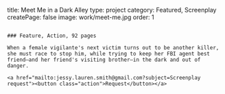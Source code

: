 title: Meet Me in a Dark Alley
type: project
category: Featured, Screenplay
createPage: false
image: work/meet-me.jpg
order: 1

~~~

### Feature, Action, 92 pages

When a female vigilante's next victim turns out to be another killer, she must race to stop him, while trying to keep her FBI agent best friend—and her friend's visiting brother—in the dark and out of danger.

<a href="mailto:jessy.lauren.smith@gmail.com?subject=Screenplay request"><button class="action">Request</button></a>